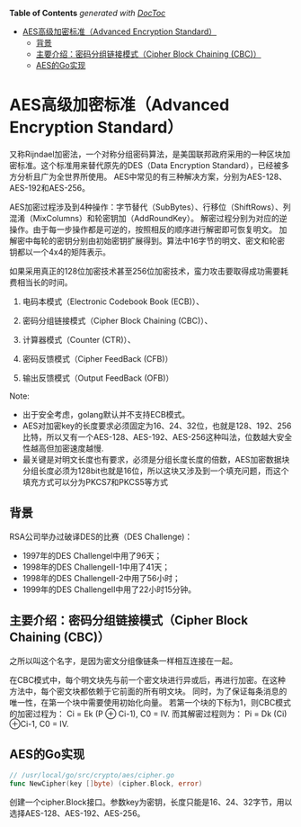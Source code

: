 <!-- START doctoc generated TOC please keep comment here to allow auto update -->
<!-- DON'T EDIT THIS SECTION, INSTEAD RE-RUN doctoc TO UPDATE -->
**Table of Contents**  *generated with [DocToc](https://github.com/thlorenz/doctoc)*

- [AES高级加密标准（Advanced Encryption Standard）](#aes%E9%AB%98%E7%BA%A7%E5%8A%A0%E5%AF%86%E6%A0%87%E5%87%86advanced-encryption-standard)
  - [背景](#%E8%83%8C%E6%99%AF)
  - [主要介绍：密码分组链接模式（Cipher Block Chaining (CBC)）](#%E4%B8%BB%E8%A6%81%E4%BB%8B%E7%BB%8D%E5%AF%86%E7%A0%81%E5%88%86%E7%BB%84%E9%93%BE%E6%8E%A5%E6%A8%A1%E5%BC%8Fcipher-block-chaining-cbc)
  - [AES的Go实现](#aes%E7%9A%84go%E5%AE%9E%E7%8E%B0)

<!-- END doctoc generated TOC please keep comment here to allow auto update -->

# AES高级加密标准（Advanced Encryption Standard）
又称Rijndael加密法，一个对称分组密码算法，是美国联邦政府采用的一种区块加密标准。这个标准用来替代原先的DES（Data Encryption Standard），已经被多方分析且广为全世界所使用。
AES中常见的有三种解决方案，分别为AES-128、AES-192和AES-256。

AES加密过程涉及到4种操作：字节替代（SubBytes）、行移位（ShiftRows）、列混淆（MixColumns）和轮密钥加（AddRoundKey）。
解密过程分别为对应的逆操作。由于每一步操作都是可逆的，按照相反的顺序进行解密即可恢复明文。
加解密中每轮的密钥分别由初始密钥扩展得到。算法中16字节的明文、密文和轮密钥都以一个4x4的矩阵表示。

如果采用真正的128位加密技术甚至256位加密技术，蛮力攻击要取得成功需要耗费相当长的时间。
1. 电码本模式（Electronic Codebook Book (ECB)）、

2. 密码分组链接模式（Cipher Block Chaining (CBC)）、

3. 计算器模式（Counter (CTR)）、

4. 密码反馈模式（Cipher FeedBack (CFB)）

5. 输出反馈模式（Output FeedBack (OFB)）

Note: 
- 出于安全考虑，golang默认并不支持ECB模式。
- AES对加密key的长度要求必须固定为16、24、32位，也就是128、192、256比特，所以又有一个AES-128、AES-192、AES-256这种叫法，位数越大安全性越高但加密速度越慢.
- 最关键是对明文长度也有要求，必须是分组长度长度的倍数，AES加密数据块分组长度必须为128bit也就是16位，所以这块又涉及到一个填充问题，而这个填充方式可以分为PKCS7和PKCS5等方式

## 背景
RSA公司举办过破译DES的比赛（DES Challenge)：

- 1997年的DES ChallengeI中用了96天；
- 1998年的DES ChallengeII-1中用了41天；
- 1998年的DES ChallengeII-2中用了56小时；
- 1999年的DES ChallengeII中用了22小时15分钟。


## 主要介绍：密码分组链接模式（Cipher Block Chaining (CBC)）

之所以叫这个名字，是因为密文分组像链条一样相互连接在一起。

在CBC模式中，每个明文块先与前一个密文块进行异或后，再进行加密。在这种方法中，每个密文块都依赖于它前面的所有明文块。
同时，为了保证每条消息的唯一性，在第一个块中需要使用初始化向量。
若第一个块的下标为1，则CBC模式的加密过程为： Ci = Ek (P ⊕ Ci-1), C0 = IV. 
而其解密过程则为： Pi = Dk (Ci) ⊕Ci-1, C0 = IV. 


## AES的Go实现
```go
// /usr/local/go/src/crypto/aes/cipher.go
func NewCipher(key []byte) (cipher.Block, error)
```
创建一个cipher.Block接口。参数key为密钥，长度只能是16、24、32字节，用以选择AES-128、AES-192、AES-256。

